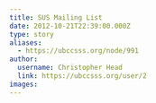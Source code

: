 ```yaml
---
title: SUS Mailing List 
date: 2012-10-21T22:39:00.000Z
type: story
aliases:
  - https://ubccsss.org/node/991
author:
  username: Christopher Head
  link: https://ubccsss.org/user/2
images:
---
```


